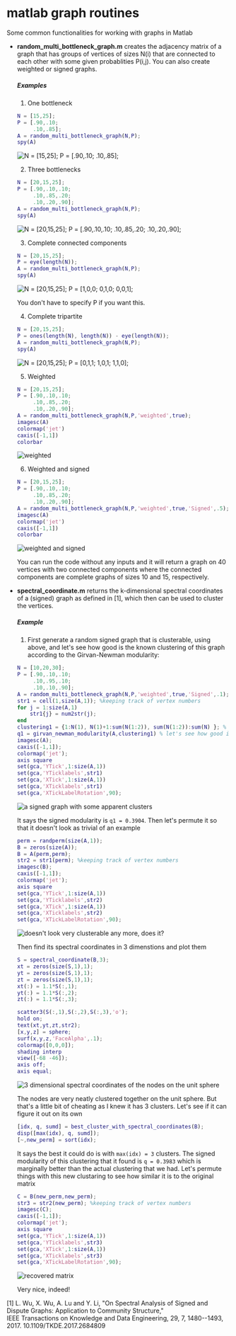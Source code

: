 # matlab graph routines
Some common functionalities for working with graphs in Matlab
- **random_multi_bottleneck_graph.m** creates the adjacency matrix of a graph that has groups of vertices of sizes N(i) that are connected to each other with some given probablities P(i,j). You can also create weighted or signed graphs.
	
	##### Examples 
    1. One bottleneck
    ```matlab
	N = [15,25];
	P = [.90,.10; 
		 .10,.85];
	A = random_multi_bottleneck_graph(N,P); 
	spy(A)
	```
	![N = [15,25]; 
	P = [.90,.10; 
		 .10,.85];](/images/random_multi_bottleneck_simple_graph_ex1.png)
	
	2. Three bottlenecks
	```matlab
	N = [20,15,25];
	P = [.90,.10,.10; 
		 .10,.85,.20; 
		 .10,.20,.90];
	A = random_multi_bottleneck_graph(N,P); 
	spy(A)
	```
	![N = [20,15,25];
	P = [.90,.10,.10; 
		 .10,.85,.20; 
		 .10,.20,.90];](/images/random_multi_bottleneck_simple_graph_ex2.png)

	3. Complete connected components
	 ```matlab
	N = [20,15,25];
	P = eye(length(N));
	A = random_multi_bottleneck_graph(N,P); 
	spy(A)
	```
	![N = [20,15,25];
	P = [1,0,0; 
		 0,1,0; 
		 0,0,1];](/images/random_multi_bottleneck_simple_graph_ex3.png)
	
	You don't have to specify P if you want this.
		 
	4. Complete tripartite
	```matlab
	N = [20,15,25];
	P = ones(length(N), length(N)) - eye(length(N));
	A = random_multi_bottleneck_graph(N,P); 
	spy(A)
	```
	![N = [20,15,25];
	P = [0,1,1; 
		 1,0,1; 
		 1,1,0];](/images/random_multi_bottleneck_simple_graph_ex4.png)

	5. Weighted 
	```matlab
	N = [20,15,25];
	P = [.90,.10,.10; 
		 .10,.85,.20; 
		 .10,.20,.90];
	A = random_multi_bottleneck_graph(N,P,'weighted',true); 
	imagesc(A)
	colormap('jet')
	caxis([-1,1])
	colorbar
	```
	![weighted](/images/random_multi_bottleneck_simple_graph_ex5.png)
	
	6. Weighted and signed 
	```matlab
	N = [20,15,25];
	P = [.90,.10,.10; 
		 .10,.85,.20; 
		 .10,.20,.90];
	A = random_multi_bottleneck_graph(N,P,'weighted',true,'Signed',.5); 
	imagesc(A)
	colormap('jet')
	caxis([-1,1])
	colorbar
	```
	![weighted and signed](/images/random_multi_bottleneck_simple_graph_ex6.png)
	
	You can run the code without any inputs and it will return a graph on 40 vertices with two connected components where the connected components are complete graphs of sizes 10 and 15, respectively.
	
- **spectral_coordinate.m** returns the k-dimensional spectral coordinates of a (signed) graph as defined in [1], which then can be used to cluster the vertices.
	##### Example
	1. First generate a random signed graph that is clusterable, using above, and let's see how good is the known clustering of this graph according to the Girvan-Newman modularity:
	```matlab
	N = [10,20,30];
	P = [.90,.10,.10; 
	     .10,.95,.10; 
	     .10,.10,.90];
	A = random_multi_bottleneck_graph(N,P,'weighted',true,'Signed',.1);
	str1 = cell(1,size(A,1)); %keeping track of vertex numbers
	for j = 1:size(A,1)
	    str1{j} = num2str(j);
	end
	clustering1 = {1:N(1), N(1)+1:sum(N(1:2)), sum(N(1:2)):sum(N) }; % this is the known clustering
	q1 = girvan_newman_modularity(A,clustering1) % let's see how good it is
	imagesc(A);
    caxis([-1,1]);
    colormap('jet');
    axis square
    set(gca,'YTick',1:size(A,1))
    set(gca,'YTicklabels',str1)
    set(gca,'XTick',1:size(A,1))
    set(gca,'XTicklabels',str1)
    set(gca,'XTickLabelRotation',90);
	```
	![a signed graph with some apparent clusters](/images/spectral_coordinate_ex1.png)
	
	It says the signed modularity is `q1 = 0.3904`. Then let's permute it so that it doesn't look as trivial of an example
	```matlab
	perm = randperm(size(A,1));
	B = zeros(size(A));
	B = A(perm,perm);
	str2 = str1(perm); %keeping track of vertex numbers
	imagesc(B);
    caxis([-1,1]);
    colormap('jet');
    axis square
    set(gca,'YTick',1:size(A,1))
    set(gca,'YTicklabels',str2)
    set(gca,'XTick',1:size(A,1))
    set(gca,'XTicklabels',str2)
    set(gca,'XTickLabelRotation',90);
	```
	![doesn't look very clusterable any more, does it?](/images/spectral_coordinate_ex2.png)
		
	Then find its spectral coordinates in 3 dimenstions and plot them
	```matlab
	S = spectral_coordinate(B,3); 
	xt = zeros(size(S,1),1);
	yt = zeros(size(S,1),1);
	zt = zeros(size(S,1),1);
	xt(:) = 1.1*S(:,1);
	yt(:) = 1.1*S(:,2);
	zt(:) = 1.1*S(:,3);

	scatter3(S(:,1),S(:,2),S(:,3),'o');
	hold on;
	text(xt,yt,zt,str2);
	[x,y,z] = sphere;
	surf(x,y,z,'FaceAlpha',.1);
	colormap([0,0,0]);
	shading interp
	view([-68 -46]);
	axis off;
	axis equal;
	```
	![3 dimensional spectral coordinates of the nodes on the unit sphere](/images/spectral_coordinate_ex3.png)
	
	The nodes are very neatly clustered together on the unit sphere. But that's a little bit of cheating as I knew it has 3 clusters. Let's see if it can figure it out on its own
	```matlab
	[idx, q, sumd] = best_cluster_with_spectral_coordinates(B);
	disp([max(idx), q, sumd]);
	[~,new_perm] = sort(idx);
	```
	
	It says the best it could do is with `max(idx) = 3` clusters. The signed modularity of this clustering that it found is `q = 0.3983` which is marginally better than the actual clustering that we had. Let's permute things with this new clustaring to see how similar it is to the original matrix
	```matlab
	C = B(new_perm,new_perm);
	str3 = str2(new_perm); %keeping track of vertex numbers
	imagesc(C);
    caxis([-1,1]);
    colormap('jet');
    axis square
    set(gca,'YTick',1:size(A,1))
    set(gca,'YTicklabels',str3)
    set(gca,'XTick',1:size(A,1))
    set(gca,'XTicklabels',str3)
    set(gca,'XTickLabelRotation',90);
	```
	
	![recovered matrix](/images/spectral_coordinate_ex4.png)
	
	Very nice, indeed!

[1] L. Wu, X. Wu, A. Lu and Y. Li, 
       "On Spectral Analysis of Signed and Dispute Graphs: Application
       to  Community Structure,"  
       IEEE Transactions on Knowledge and Data Engineering, 
       29, 7, 1480--1493, 2017.
       10.1109/TKDE.2017.2684809
